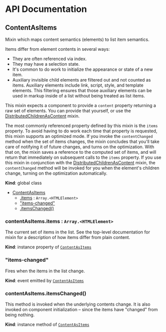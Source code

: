 # API Documentation
<a name="ContentAsItems"></a>

## ContentAsItems
Mixin which maps content semantics (elements) to list item semantics.

Items differ from element contents in several ways:

* They are often referenced via index.
* They may have a selection state.
* It's common to do work to initialize the appearance or state of a new
  item.
* Auxiliary invisible child elements are filtered out and not counted as
  items. Auxiliary elements include link, script, style, and template
  elements. This filtering ensures that those auxiliary elements can be
  used in markup inside of a list without being treated as list items.

This mixin expects a component to provide a `content` property returning a
raw set of elements. You can provide that yourself, or use the
[DistributedChildrenAsContent](DistributedChildrenAsContent.md) mixin.

The most commonly referenced property defined by this mixin is the `items`
property. To avoid having to do work each time that property is requested,
this mixin supports an optimized mode. If you invoke the `contentChanged`
method when the set of items changes, the mixin concludes that you'll take
care of notifying it of future changes, and turns on the optimization. With
that on, the mixin saves a reference to the computed set of items, and will
return that immediately on subsequent calls to the `items` property. If you
use this mixin in conjunction with the
[DistributedChildrenAsContent](DistributedChildrenAsContent.md) mixin, the
`contentChanged` method will be invoked for you when the element's children
change, turning on the optimization automatically.

  **Kind**: global class

* [ContentAsItems](#ContentAsItems)
    * [.items](#ContentAsItems+items) : <code>Array.&lt;HTMLElement&gt;</code>
    * ["items-changed"](#ContentAsItems.event_items-changed)
    * [.itemsChanged()](#ContentAsItems+itemsChanged)

<a name="ContentAsItems+items"></a>

### contentAsItems.items : <code>Array.&lt;HTMLElement&gt;</code>
The current set of items in the list. See the top-level documentation for
mixin for a description of how items differ from plain content.

  **Kind**: instance property of <code>[ContentAsItems](#ContentAsItems)</code>
<a name="ContentAsItems.event_items-changed"></a>

### "items-changed"
Fires when the items in the list change.

  **Kind**: event emitted by <code>[ContentAsItems](#ContentAsItems)</code>
<a name="ContentAsItems+itemsChanged"></a>

### contentAsItems.itemsChanged()
This method is invoked when the underlying contents change. It is also
invoked on component initialization – since the items have "changed" from
being nothing.

  **Kind**: instance method of <code>[ContentAsItems](#ContentAsItems)</code>

